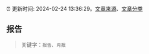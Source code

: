 :alarm_clock: 更新时间: 2024-02-24 13:36:29。[文章来源](/README.md)、[文章分类](/TAGS.md)

## 报告


> 关键字：`报告`、`月报`



